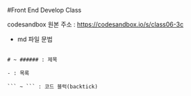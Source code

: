 #Front End Develop Class

codesandbox 원본 주소 : https://codesandbox.io/s/class06-3c

- md 파일 문법

````

# ~ ###### : 제목

- : 목록

``` ~ ``` : 코드 블럭(backtick)

````
